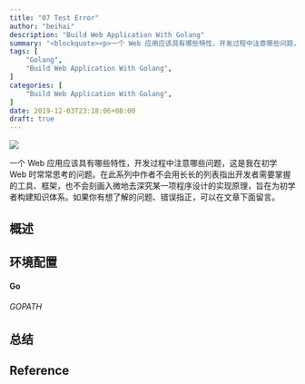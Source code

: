 ```yaml
---
title: "07 Test Error"
author: "beihai"
description: "Build Web Application With Golang"
summary: "<blockquote><p>一个 Web 应用应该具有哪些特性，开发过程中注意哪些问题，这是我在初学 Web 时常常思考的问题。在此系列中作者不会用长长的列表指出开发者需要掌握的工具、框架，也不会刻画入微地去深究某一项程序设计的实现原理，旨在为初学者构建知识体系。如果你有想了解的问题、错误指正，可以在文章下面留言。</p>"
tags: [
    "Golang",
    "Build Web Application With Golang",
]
categories: [
    "Build Web Application With Golang",
]
date: 2019-12-03T23:18:06+08:00
draft: true
---
```

![](/image/build-web-application-with-golang.png)

一个 Web 应用应该具有哪些特性，开发过程中注意哪些问题，这是我在初学 Web 时常常思考的问题。在此系列中作者不会用长长的列表指出开发者需要掌握的工具、框架，也不会刻画入微地去深究某一项程序设计的实现原理，旨在为初学者构建知识体系。如果你有想了解的问题、错误指正，可以在文章下面留言。

## 概述



## 环境配置

#### Go


###### GOPATH 


## 总结



## Reference

